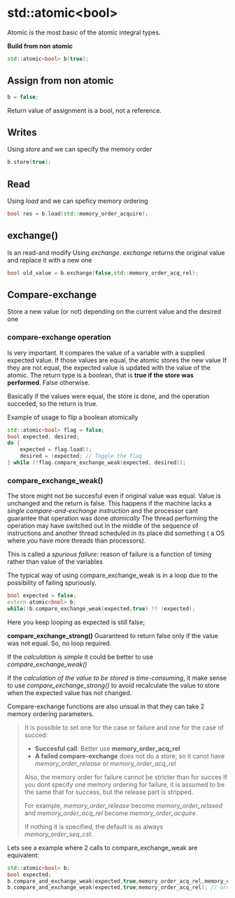 # std::atomic\<bool\>
Atomic<bool> is the most basic of the atomic integral types.

**Build from non atomic**
```cpp
std::atomic<bool> b(true);
```
## Assign from non atomic
```cpp
b = false;
```
Return value of assignment is a bool, not a reference.

## Writes
Using *store* and we can specify the memory order
```cpp
b.store(true);
```

## Read
Using *load* and we can speficy memory ordering
```cpp
bool res = b.load(std::memory_order_acquire);
```

## exchange() 
Is an read-and modify
Using *exchange*. *exchange* returns the original value and replace it with a new one
```cpp
bool old_value = b.exchange(false,std::memory_order_acq_rel);
```

## Compare-exchange
Store a new value (or not) depending on the current value and the desired one

### **compare-exchange operation** 
Is very important. It compares the value of a variable with a supplied expected value.
If those values are equal, the atomic stores the new value
If they are not equal, the expected value is updated with the value of the atomic.
The return type is a boolean, that is **true if the store was performed**. False otherwise.

Basically if the values were equal, the store is done, and the operation succeded, so the return is true.

Example of usage to flip a boolean atomically
```cpp
std::atomic<bool> flag = false;
bool expected, desired;
do {
    expected = flag.load();
    desired = !expected; // Toggle the flag
} while (!flag.compare_exchange_weak(expected, desired));

```

### **compare_exchange_weak()**
The store might not be succesful even if original value was equal. Value is unchanged and the return is false.
This happens if the machine lacks a *single compare-and-exchange instruction* and the processor cant guarantee that operation was done *atomically*
The thread performing the operation may have switched out in the middle of the sequence of instructions and another thread scheduled in its place did something ( a OS where you have more threads than processors).

This is called a *spurious failure*: reason of failure is a function of timing rather than value of the variables

The typical way of using compare_exchange_weak is in a loop due to the possibility of failing spuriously.
```cpp
bool expected = false;
extern atomic<bool> b;
while(!b.compare_exchange_weak(expected,true) !! !expected);
```
Here you keep looping as expected is still false;

**compare_exchange_strong()**
Guaranteed to return false only if the value was not equal. So, no loop required.

If the *calculation is simple* it could be better to use *compare_exchange_weak()*

If the *calculation of the value to be stored is time-consuming*, it make sense to use *compare_exchange_strong()* to avoid recalculate the value to store when the expected value has not changed.


Compare-exchange functions are also unsual in that they can take 2 memory ordering parameters. 
>
>It is possible to set one for the case or failure and one for the case of succed:
>- **Succesful call**: Better use **memory_order_acq_rel**
>- **A failed compare-exchange** does not do a store, so it canot have *memory_order_release* or *memory_order_acq_rel*
>
>Also, the memory order for failure cannot be stricter than for succes
>If you dont specify one memory ordering for failure, it is assumed to be the same that for success, but the release part is stripped. 
>
>For example, *memory_order_release* become *memory_order_relaxed* and *memory_order_acq_rel* become *memory_order_acquire*.
>
>If nothing it is specified, the default is as always *memory_order_seq_cst*.

Lets see a example where 2 calls to compare_exchange_weak are equivalent:
```cpp
std::atomic<bool> b;
bool expected;
b.compare_and_exchange_weak(expected,true,memory_order_acq_rel,memory_order_acquire);
b.compare_and_exchange_weak(expected,true,memory_order_acq_rel); // ordering for failure assumed the same than for success, but stripped of the release
```
